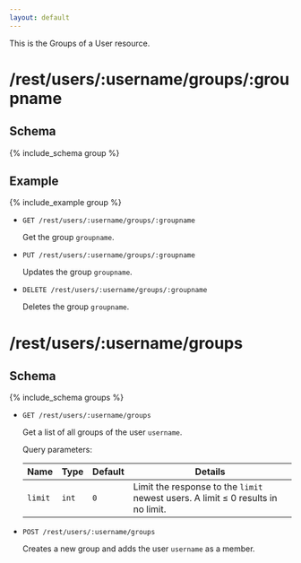 ```yaml
---
layout: default
---
```


This is the Groups of a User resource.

# /rest/users/:username/groups/:groupname

## Schema
{% include_schema group %}
## Example
{% include_example group %}

*   `GET /rest/users/:username/groups/:groupname`

    Get the group `groupname`.

*   `PUT /rest/users/:username/groups/:groupname`

    Updates the group `groupname`. 

* `DELETE /rest/users/:username/groups/:groupname`

    Deletes the group `groupname`.
	
	
# /rest/users/:username/groups

## Schema
{% include_schema groups %}


*   `GET /rest/users/:username/groups`

    Get a list of all groups of the user `username`.

    Query parameters:

    | Name    | Type  | Default | Details
    |---------|-------|---------|--------
    | `limit` | `int` | `0`     | Limit the response to the `limit` newest users. A limit &le; 0 results in no limit.

*   `POST /rest/users/:username/groups`

    Creates a new group and adds the user `username` as a member.